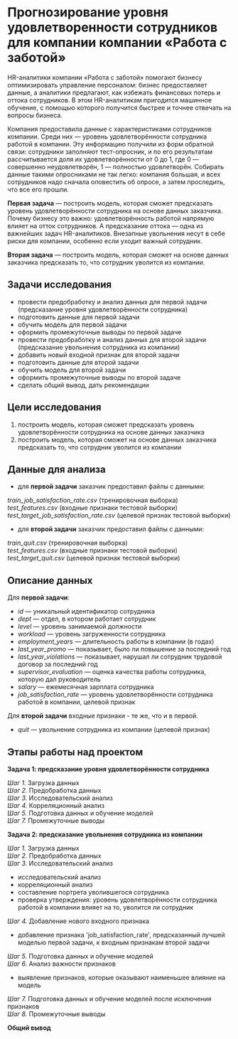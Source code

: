 # Прогнозирование уровня удовлетворенности сотрудников для компании компании «Работа с заботой»

HR-аналитики компании «Работа с заботой» помогают бизнесу оптимизировать управление персоналом: бизнес предоставляет данные, а аналитики предлагают, как избежать финансовых потерь и оттока сотрудников. В этом HR-аналитикам пригодится машинное обучение, с помощью которого получится быстрее и точнее отвечать на вопросы бизнеса.

Компания предоставила данные с характеристиками сотрудников компании. Среди них — уровень удовлетворённости сотрудника работой в компании. Эту информацию получили из форм обратной связи: сотрудники заполняют тест-опросник, и по его результатам рассчитывается доля их удовлетворённости от 0 до 1, где 0 — совершенно неудовлетворён, 1 — полностью удовлетворён. 
Собирать данные такими опросниками не так легко: компания большая, и всех сотрудников надо сначала оповестить об опросе, а затем проследить, что все его прошли. 

**Первая задача** — построить модель, которая сможет предсказать уровень удовлетворённости сотрудника на основе данных заказчика. 
Почему бизнесу это важно: удовлетворённость работой напрямую влияет на отток сотрудников. А предсказание оттока — одна из важнейших задач HR-аналитиков. Внезапные увольнения несут в себе риски для компании, особенно если уходит важный сотрудник.

**Вторая задача** — построить модель, которая сможет на основе данных заказчика предсказать то, что сотрудник уволится из компании.

## Задачи исследования
* провести предобработку и анализ данных для первой задачи (предсказание уровня удовлетворённости сотрудника)
* подготовить данные для первой задачи
* обучить модель для первой задачи
* оформить промежуточные выводы по первой задаче
* провести предобработку и анализ данных для второй задачи (предсказание увольнения сотрудника из компании)
* добавить новый входной признак для второй задачи 
* подготовить данные для второй задачи
* обучить модель для второй задачи
* оформить промежуточные выводы по второй задаче
* сделать общий вывод, дать рекомендации

## Цели исследования
1) построить модель, которая сможет предсказать уровень удовлетворённости сотрудника на основе данных заказчика  
2) построить модель, которая сможет на основе данных заказчика предсказать то, что сотрудник уволится из компании

## Данные для анализа

* для **первой задачи** заказчик предоставил файлы с данными:

*train_job_satisfaction_rate.csv* (тренировочная выборка)  
*test_features.csv* (входные признаки тестовой выборки)  
*test_target_job_satisfaction_rate.csv* (целевой признак тестовой выборки)

* для **второй задачи** заказчик предоставил файлы с данными:

*train_quit.csv* (тренировочная выборка)  
*test_features.csv* (входные признаки тестовой выборки)  
*test_target_quit.csv* (целевой признак тестовой выборки)

## Описание данных

Для **первой задачи**:
    
* *id* — уникальный идентификатор сотрудника
* *dept* — отдел, в котором работает сотрудник
* *level* — уровень занимаемой должности
* *workload* — уровень загруженности сотрудника
* *employment_years* — длительность работы в компании (в годах)
* *last_year_promo* — показывает, было ли повышение за последний год
* *last_year_violations* — показывает, нарушал ли сотрудник трудовой договор за последний год
* *supervisor_evaluation* — оценка качества работы сотрудника, которую дал руководитель
* *salary* — ежемесячная зарплата сотрудника
* *job_satisfaction_rate* — уровень удовлетворённости сотрудника работой в компании, целевой признак

Для **второй задачи** входные признаки - те же, что и в первой.  
* *quit* — увольнение сотрудника из компании (целевой признак)

## Этапы работы над проектом

**Задача 1: предсказание уровня удовлетворённости сотрудника**

*Шаг 1.* Загрузка данных  
*Шаг 2.* Предобработка данных  
*Шаг 3.* Исследовательский анализ  
*Шаг 4.* Корреляционный анализ  
*Шаг 5.* Подготовка данных и обучение моделей  
*Шаг 7.* Промежуточные выводы

**Задача 2: предсказание увольнения сотрудника из компании**

*Шаг 1.* Загрузка данных  
*Шаг 2.* Предобработка данных  
*Шаг 3.* Исследовательский анализ

* исследовательский анализ
* корреляционный анализ
* составление портрета уволившегося сотрудника
* проверка утверждения: уровень удовлетворённости сотрудника работой в компании влияет на то, уволится ли сотрудник

*Шаг 4.* Добавление нового входного признака

* добавление признака 'job_satisfaction_rate', предсказанный лучшей моделью первой задачи, к входным признакам второй задачи

*Шаг 5.* Подготовка данных и обучение моделей  
*Шаг 6.* Анализ важности признаков

* выявление признаков, которые оказывают наименьшее влияние на модель

*Шаг 7.* Подготовка данных и обучение моделей после исключения признаков  
*Шаг 8.* Промежуточные выводы

**Общий вывод**
